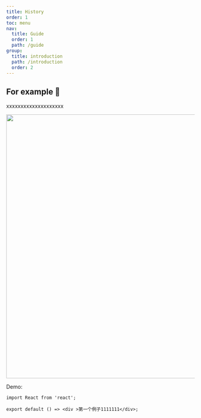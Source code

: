 ```yaml
---
title: History
order: 1
toc: menu
nav:
  title: Guide
  order: 1
  path: /guide
group:
  title: introduction
  path: /introduction 
  order: 2
---
```


## For example 👏

xxxxxxxxxxxxxxxxxxxx

<img src="https://img.zcool.cn/community/01rddk8v4ry4svhpbusdck3639.jpg?x-oss-process=image/auto-orient,1/resize,m_lfit,w_1280,limit_1/sharpen,100/format,webp/quality,Q_100" width="705" />

Demo:

```tsx
import React from 'react';

export default () => <div >第一个例子1111111</div>;
```
